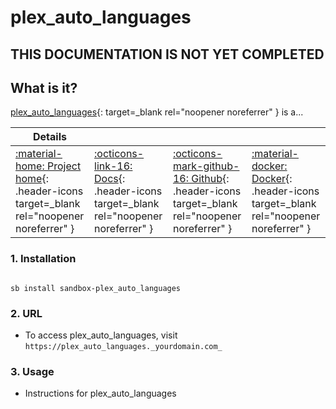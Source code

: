 # plex_auto_languages

## THIS DOCUMENTATION IS NOT YET COMPLETED

## What is it?

[plex_auto_languages](https://appname.url){: target=_blank rel="noopener noreferrer" } is a...

| Details     |             |             |             |
|-------------|-------------|-------------|-------------|
| [:material-home: Project home](https://plex_auto_languages.url){: .header-icons target=_blank rel="noopener noreferrer" } | [:octicons-link-16: Docs](https://plex_auto_languages.docs.url){: .header-icons target=_blank rel="noopener noreferrer" } | [:octicons-mark-github-16: Github](https://github.com/plex_auto_languages/plex_auto_languages){: .header-icons target=_blank rel="noopener noreferrer" } | [:material-docker: Docker](https://hub.docker.com/r/plex_auto_languages/plex_auto_languages){: .header-icons target=_blank rel="noopener noreferrer" }|

### 1. Installation

``` shell

sb install sandbox-plex_auto_languages

```

### 2. URL

- To access plex_auto_languages, visit `https://plex_auto_languages._yourdomain.com_`

### 3. Usage

- Instructions for plex_auto_languages
